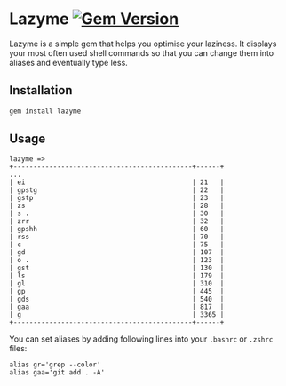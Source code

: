 # Lazyme  [![Gem Version](https://badge.fury.io/rb/lazyme.svg)](http://badge.fury.io/rb/lazyme)

Lazyme is a simple gem that helps you optimise your laziness. It displays your most often used shell commands so that you can change them into aliases and eventually type less.

## Installation
```bash
gem install lazyme
```

## Usage
```
lazyme =>
+---------------------------------------------+------+
...
| ei                                          | 21   |
| gpstg                                       | 22   |
| gstp                                        | 23   |
| zs                                          | 28   |
| s .                                         | 30   |
| zrr                                         | 32   |
| gpshh                                       | 60   |
| rss                                         | 70   |
| c                                           | 75   |
| gd                                          | 107  |
| o .                                         | 123  |
| gst                                         | 130  |
| ls                                          | 179  |
| gl                                          | 310  |
| gp                                          | 445  |
| gds                                         | 540  |
| gaa                                         | 817  |
| g                                           | 3365 |
+---------------------------------------------+------+
```

You can set aliases by adding following lines into your `.bashrc` or `.zshrc` files:

```
alias gr='grep --color'
alias gaa='git add . -A'
```

